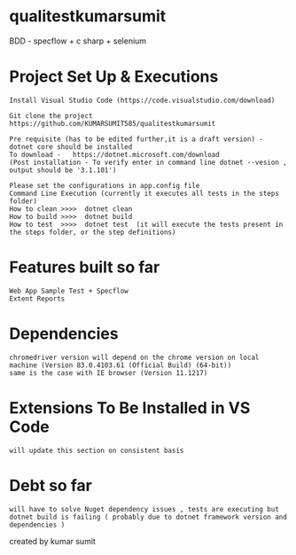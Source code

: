 # qualitestkumarsumit
BDD - specflow + c sharp + selenium
# Project Set Up & Executions

    Install Visual Studio Code (https://code.visualstudio.com/download)
    
    Git clone the project https://github.com/KUMARSUMIT585/qualitestkumarsumit
    
    Pre requisite (has to be edited further,it is a draft version) -  dotnet core should be installed 
    To download -   https://dotnet.microsoft.com/download
    (Post installation - To verify enter in command line dotnet --vesion , output should be '3.1.101')
        
    Please set the configurations in app.config file    
    Command Line Execution (currently it executes all tests in the steps folder)
    How to clean >>>>  dotnet clean 
    How to build >>>>  dotnet build
    How to test  >>>>  dotnet test  (it will execute the tests present in the steps folder, or the step definitions)  
    

# Features built so far
   
    Web App Sample Test + Specflow
    Extent Reports

# Dependencies 
    chromedriver version will depend on the chrome version on local machine (Version 83.0.4103.61 (Official Build) (64-bit))
    same is the case with IE browser (Version 11.1217)

# Extensions To Be Installed in VS Code
    will update this section on consistent basis
    
    
# Debt so far 
    will have to solve Nuget dependency issues , tests are executing but dotnet build is failing ( probably due to dotnet framework version and dependencies )

created by kumar sumit 

